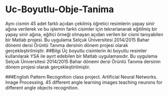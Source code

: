 # Uc-Boyutlu-Obje-Tanima
Aynı cismin 45 adet farklı açıdan çekilmiş öğretici resimlerin yapay sinir ağına verilerek ve bu işlemin farklı cisimler için tekrarlanarak eğitilmiş bir yapay sinir ağına, eğitici örneği olmayan açıdan verilen bir cismi tanıyabilen bir Matlab projesi. 
Bu uygulama Selçuk Üniversitesi 2014/2015 Bahar dönemi dersi Örüntü Tanıma dersinin dönem projesi olarak gerçekleştirilmiştir.
##Bilgi
Üç boyutlu cisimlerin iki boyutlu resimler kullanılarak YSA ile ayırt edebilen bir Matlab uygulamasıdır.
Bu uygulama Selçuk Üniversitesi 2014/2015 Bahar dönemi dersi Örüntü Tanıma dersinin dönem projesi olarak gerçekleştirilmiştir.

###English
Pattern Recognition class project. Artificial Neural Networks. Image Processing.
45 different angle learning images teaching neurons for different angle objects recognition. 


